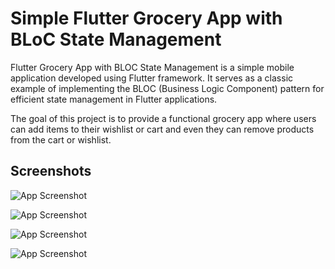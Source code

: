 
# Simple Flutter Grocery App with BLoC State Management


Flutter Grocery App with BLOC State Management is a simple mobile application developed using Flutter framework. It serves as a classic example of implementing the BLOC (Business Logic Component) pattern for efficient state management in Flutter applications.

The goal of this project is to provide a functional grocery app where users can add items to their wishlist or cart and even they can remove products from the cart or wishlist.

## Screenshots

![App Screenshot](https://github.com/Itz-Shubham/flutter_bloc_example/blob/main/screenshots/Screenshot_1688885040.png?raw=true)

![App Screenshot](https://github.com/Itz-Shubham/flutter_bloc_example/blob/main/screenshots/Screenshot_1688885045.png?raw=true)

![App Screenshot](https://github.com/Itz-Shubham/flutter_bloc_example/blob/main/screenshots/Screenshot_1688885086.png?raw=true)

![App Screenshot](https://github.com/Itz-Shubham/flutter_bloc_example/blob/main/screenshots/Screenshot_1688885107.png?raw=true)


